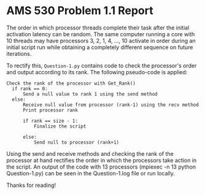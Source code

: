 # AMS 530 Problem 1.1 Report

The order in which processor threads complete their task after the initial activation latency can be random. The same computer running a core with 10 threads may have processors 3, 2, 1, 4, ..., 10 activate in order during an initial script run while obtaining a completely different sequence on future iterations.

To rectify this, `Question-1.py` contains code to check the processor's order and output according to its rank. The following pseudo-code is applied:

```pseudo
Check the rank of the processor with Get_Rank()
  if rank == 0:
      Send a null value to rank 1 using the send method
  else:
      Receive null value from processor (rank-1) using the recv method
      Print processor rank

      if rank == size - 1:
          Finalize the script

      else:
          Send null to processor (rank+1)
```

Using the send and receive methods and checking the rank of the processor at hand rectifies the order in which the processors take action in the script. An output of the code with 13 processors (mpiexec -n 13 python Question-1.py) can be seen in the Question-1.log file or run locally.

Thanks for reading!
